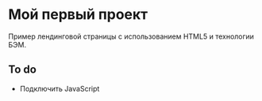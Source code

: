 # Мой первый проект

Пример лендинговой страницы с использованием HTML5 и технологии БЭМ.

## To do 

* Подключить JavaScript